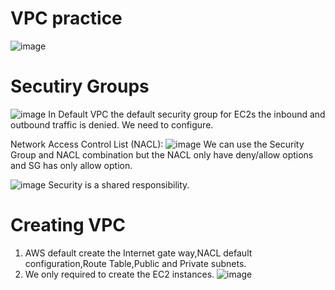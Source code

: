 # VPC practice
![image](https://github.com/mallikharjuna160003/30-Days-of-AWS/assets/74324685/f858e722-e371-4ebb-82f5-860de85722e9)
# Secutiry Groups 
![image](https://github.com/mallikharjuna160003/30-Days-of-AWS/assets/74324685/6d796bc4-f9a3-4ec4-ad7b-cc81dfb92cbf)
In Default VPC the default security group for EC2s the inbound and outbound traffic is denied. We need to configure.

Network Access Control List (NACL):
![image](https://github.com/mallikharjuna160003/30-Days-of-AWS/assets/74324685/6591e65c-b699-4e15-86d3-8176b54fdfd5)
We can use the Security Group and NACL combination but the NACL only have deny/allow options and SG has only allow option.

![image](https://github.com/mallikharjuna160003/30-Days-of-AWS/assets/74324685/c7cee7e3-991c-48b3-9f14-5eabd49bd61a)
Security is a shared responsibility.
# Creating VPC
1. AWS default create the Internet gate way,NACL default configuration,Route Table,Public and Private subnets.
2. We only required to create the EC2 instances.
   ![image](https://github.com/mallikharjuna160003/30-Days-of-AWS/assets/74324685/b16ff885-7914-4b21-a760-f477f1a3288f)
